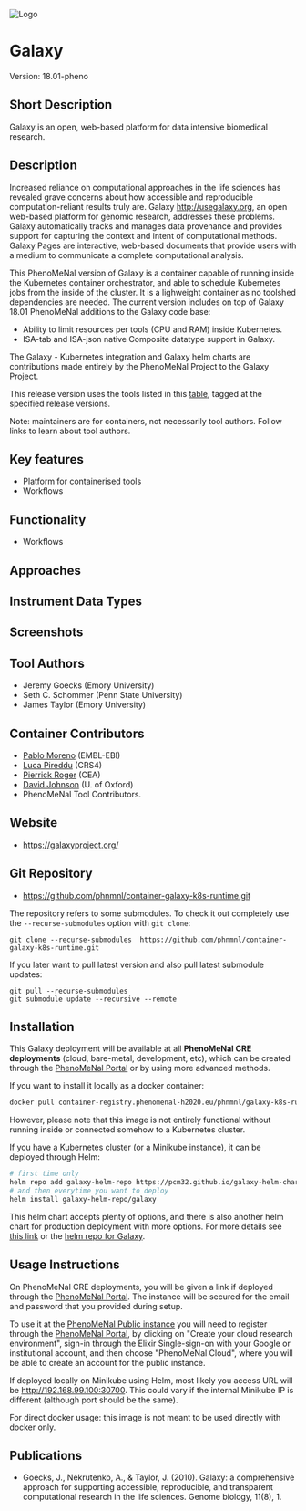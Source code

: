 
![Logo](logo.png)

# Galaxy
Version: 18.01-pheno 

## Short Description

Galaxy is an open, web-based platform for data intensive biomedical research.

## Description
Increased reliance on computational approaches in the life sciences has revealed grave concerns about how accessible and reproducible computation-reliant results truly are. Galaxy http://usegalaxy.org, an open web-based platform for genomic research, addresses these problems. Galaxy automatically tracks and manages data provenance and provides support for capturing the context and intent of computational methods. Galaxy Pages are interactive, web-based documents that provide users with a medium to communicate a complete computational analysis.

This PhenoMeNal version of Galaxy is a container capable of running inside the Kubernetes container orchestrator, and able to schedule Kubernetes jobs from the inside of the cluster. It is a lighweight container as no toolshed dependencies are needed. The current version includes on top of Galaxy 18.01 PhenoMeNal additions to the Galaxy code base:

- Ability to limit resources per tools (CPU and RAM) inside Kubernetes.
- ISA-tab and ISA-json native Composite datatype support in Galaxy.

The Galaxy - Kubernetes integration and Galaxy helm charts are contributions made entirely by the PhenoMeNal Project to the Galaxy Project.

This release version uses the tools listed in this [table](https://github.com/phnmnl/container-galaxy-k8s-runtime/blob/master/dalcotidine-tools.md), tagged at the specified release versions.

Note: maintainers are for containers, not necessarily tool authors. Follow links to learn about tool authors.


## Key features

- Platform for containerised tools
- Workflows

## Functionality

- Workflows

## Approaches
  
## Instrument Data Types

## Screenshots

## Tool Authors

- Jeremy Goecks (Emory University)
- Seth C. Schommer (Penn State University)
- James Taylor (Emory University)

## Container Contributors

- [Pablo Moreno](https://github.com/pcm32) (EMBL-EBI)
- [Luca Pireddu](https://github.com/ilveroluca) (CRS4)
- [Pierrick Roger](https://github.com/pkrog) (CEA)
- [David Johnson](https://github.com/djcomlab) (U. of Oxford)
- PhenoMeNal Tool Contributors.

## Website

- https://galaxyproject.org/


## Git Repository

- https://github.com/phnmnl/container-galaxy-k8s-runtime.git

The repository refers to some submodules.  To check it out completely use the `--recurse-submodules` option with `git clone`:

    git clone --recurse-submodules  https://github.com/phnmnl/container-galaxy-k8s-runtime.git

If you later want to pull latest version and also pull latest submodule updates:

    git pull --recurse-submodules
    git submodule update --recursive --remote


## Installation 

This Galaxy deployment will be available at all **PhenoMeNal CRE deployments** (cloud, bare-metal, development, etc), which can be created through the [PhenoMeNal Portal](https://portal.phenomenal-h2020.eu/) or by using more advanced methods.

If you want to install it locally as a docker container:

```bash
docker pull container-registry.phenomenal-h2020.eu/phnmnl/galaxy-k8s-runtime
```

However, please note that this image is not entirely functional without running inside or connected somehow to a Kubernetes cluster.

If you have a Kubernetes cluster (or a Minikube instance), it can be deployed through Helm:

```bash
# first time only
helm repo add galaxy-helm-repo https://pcm32.github.io/galaxy-helm-charts
# and then everytime you want to deploy
helm install galaxy-helm-repo/galaxy
```

This helm chart accepts plenty of options, and there is also another helm chart for production deployment with more options. For more details see [this link](https://github.com/phnmnl/phenomenal-h2020/wiki/QuickStart-Installation-for-Local-PhenoMeNal-Workflow) or the [helm repo for Galaxy](https://github.com/galaxyproject/galaxy-kubernetes/blob/master/README.md).


## Usage Instructions

On PhenoMeNal CRE deployments, you will be given a link if deployed through the [PhenoMeNal Portal](https://portal.phenomenal-h2020.eu/). The instance will be secured for the email and password that you provided during setup. 

To use it at the [PhenoMeNal Public instance](https://public.phenomenal-h2020.eu/) you will need to register through the [PhenoMeNal Portal](https://portal.phenomenal-h2020.eu/home), by clicking on "Create your cloud research environment", sign-in through the Elixir Single-sign-on with your Google or institutional account, and then choose "PhenoMeNal Cloud", where you will be able to create an account for the public instance.

If deployed locally on Minikube using Helm, most likely you access URL will be http://192.168.99.100:30700. This could vary if the internal Minikube IP is different (although port should be the same).

For direct docker usage: this image is not meant to be used directly with docker only.

## Publications

- Goecks, J., Nekrutenko, A., & Taylor, J. (2010). Galaxy: a comprehensive approach for supporting accessible, reproducible, and transparent computational research in the life sciences. Genome biology, 11(8), 1.
